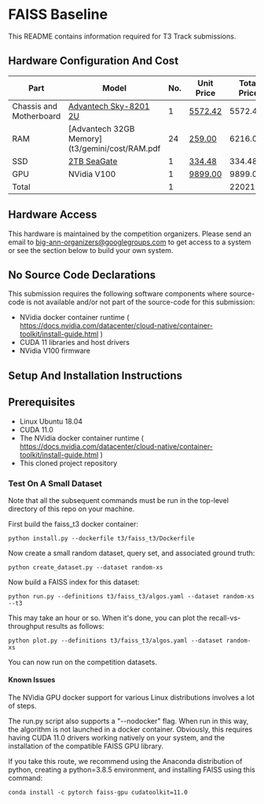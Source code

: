 # FAISS Baseline

This README contains information required for T3 Track submissions.

## Hardware Configuration And Cost

|Part                         |Model                                                       |No. |Unit Price                                        |Total Price|
|-----------------------------|------------------------------------------------------------|----|--------------------------------------------------|-----------|
|Chassis and Motherboard      |[Advantech Sky-8201 2U](t3/gemini/cost/AdvantechSky8201.pdf)|   1|[5572.42](t3/gemini/hardware/AdvantechSky8201.pdf)|    5572.42|
|RAM                          |[Advantech 32GB Memory](t3/gemini/cost/RAM.pdf              |  24|              [259.00](t3/gemini/hardware/RAM.pdf)|    6216.00|
|SSD                          |[2TB SeaGate](t3/gemini/SSD.pdf)                            |   1|              [334.48](t3/gemini/hardware/SSD.pdf)|     334.48|
|GPU                          |NVidia V100                                                 |   1|             [9899.00](t3/gemini/hardware/GPU.pdf)|    9899.00|
|Total                        |                                                            |   1|                                                  |   22021.90|

## Hardware Access

This hardware is maintained by the competition organizers.  Please send an email to big-ann-organizers@googlegroups.com to get access to a system or see the section below to build your own system.

## No Source Code Declarations

This submission requires the following software components where source-code is not available and/or not part of the source-code for this submission:
* NVidia docker container runtime ( https://docs.nvidia.com/datacenter/cloud-native/container-toolkit/install-guide.html )
* CUDA 11 libraries and host drivers
* NVidia V100 firmware 

## Setup And Installation Instructions

## Prerequisites

* Linux Ubuntu 18.04
* CUDA 11.0
* The NVidia docker container runtime ( https://docs.nvidia.com/datacenter/cloud-native/container-toolkit/install-guide.html )
* This cloned project repository

### Test On A Small Dataset

Note that all the subsequent commands must be run in the top-level directory of this repo on your machine.

First build the faiss_t3 docker container:
```
python install.py --dockerfile t3/faiss_t3/Dockerfile
```
Now create a small random dataset, query set, and associated ground truth:
```
python create_dataset.py --dataset random-xs
```
Now build a FAISS index for this dataset:
```
python run.py --definitions t3/faiss_t3/algos.yaml --dataset random-xs --t3 
```
This may take an hour or so.  When it's done, you can plot the recall-vs-throughput results as follows:
```
python plot.py --definitions t3/faiss_t3/algos.yaml --dataset random-xs
```
You can now run on the competition datasets.

#### Known Issues

The NVidia GPU docker support for various Linux distributions involves a lot of steps.

The run.py script also supports a "--nodocker" flag.  When run in this way, the algorithm is not launched in a docker container. Obviously, this requires having CUDA 11.0 drivers working natively on your system, and the installation of the compatible FAISS GPU library.  

If you take this route, we recommend using the Anaconda distribution of python, creating a python=3.8.5 environment, and installing FAISS using this command:
```
conda install -c pytorch faiss-gpu cudatoolkit=11.0
```
